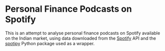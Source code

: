 # Personal Finance Podcasts on Spotify

This is an attempt to analyse personal finance podcasts on Spotify available on the Indian market, using data downloaded
from the [Spotify](https://developer.spotify.com/) API and the [spotipy](https://spotipy.readthedocs.io/en/2.13.0/#) Python package used as a wrapper.
